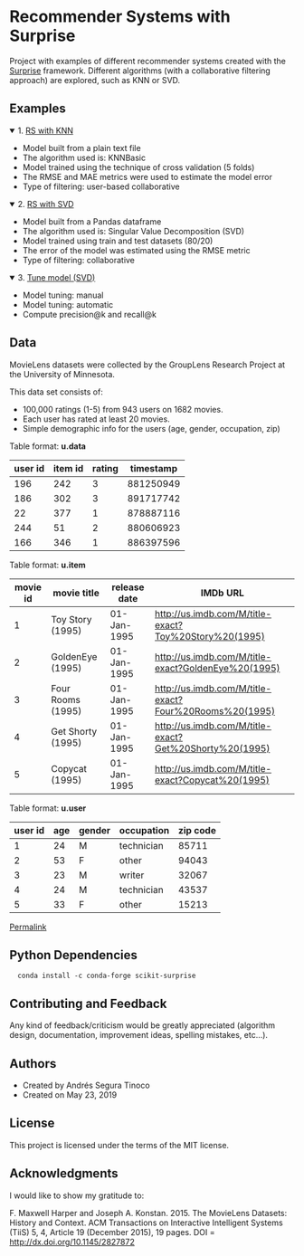# Recommender Systems with Surprise
Project with examples of different recommender systems created with the <a href='http://surpriselib.com/' target='_blank'>Surprise</a> framework. Different algorithms (with a collaborative filtering approach) are explored, such as KNN or SVD.

## Examples
<details open>
<summary>1. <a href="https://ansegura7.github.io/RS_Surprise/pages/RS_KNN.html" >RS with KNN</a></summary>
<ul>
	<li>Model built from a plain text file</li>
	<li>The algorithm used is: KNNBasic</li>
	<li>Model trained using the technique of cross validation (5 folds)</li>
	<li>The RMSE and MAE metrics were used to estimate the model error</li>
	<li>Type of filtering: user-based collaborative</li>
</ul>
</details>
<details open>
<summary>2. <a href="https://ansegura7.github.io/RS_Surprise/pages/RS_SVD.html" >RS with SVD</a></summary>
<ul>
	<li>Model built from a Pandas dataframe</li>
	<li>The algorithm used is: Singular Value Decomposition (SVD)</li>
	<li>Model trained using train and test datasets (80/20)</li>
	<li>The error of the model was estimated using the RMSE metric</li>
	<li>Type of filtering: collaborative</li>
</ul>
</details>
<details open>
<summary>3. <a href="https://ansegura7.github.io/RS_Surprise/pages/RS_SVD_Tune.html" >Tune model (SVD)</a></summary>
<ul>
	<li>Model tuning: manual</li>
	<li>Model tuning: automatic</li>
	<li>Compute precision@k and recall@k</li>
</ul>
</details>

## Data
MovieLens datasets were collected by the GroupLens Research Project at the University of Minnesota.
 
This data set consists of:
- 100,000 ratings (1-5) from 943 users on 1682 movies. 
- Each user has rated at least 20 movies. 
- Simple demographic info for the users (age, gender, occupation, zip)

Table format: **u.data**

| user id | item id | rating | timestamp |
| --      | --      | --     | --        |
| 196     | 242     | 3      | 881250949 |
| 186     | 302     | 3      | 891717742 |
| 22      | 377     | 1      | 878887116 |
| 244     | 51      | 2      | 880606923 |
| 166     | 346     | 1      | 886397596 |

Table format: **u.item**

| movie id | movie title       | release date | IMDb URL                                               |
| --       | --                | --           | --                                                     |
| 1        | Toy Story (1995)  | 01-Jan-1995  | http://us.imdb.com/M/title-exact?Toy%20Story%20(1995)  |
| 2        | GoldenEye (1995)  | 01-Jan-1995  | http://us.imdb.com/M/title-exact?GoldenEye%20(1995)    |
| 3        | Four Rooms (1995) | 01-Jan-1995  | http://us.imdb.com/M/title-exact?Four%20Rooms%20(1995) |
| 4        | Get Shorty (1995) | 01-Jan-1995  | http://us.imdb.com/M/title-exact?Get%20Shorty%20(1995) |
| 5        | Copycat (1995)    | 01-Jan-1995  | http://us.imdb.com/M/title-exact?Copycat%20(1995)      |

Table format: **u.user**

| user id | age | gender | occupation | zip code |
| --      | --  | --     | --         | --       |
| 1       | 24  | M      | technician | 85711    |
| 2       | 53  | F      | other      | 94043    |
| 3       | 23  | M      | writer     | 32067    |
| 4       | 24  | M      | technician | 43537    |
| 5       | 33  | F      | other      | 15213    |

<a href="https://grouplens.org/datasets/movielens/100k/" target="_blank">Permalink</a>

## Python Dependencies
``` console
  conda install -c conda-forge scikit-surprise 
```

## Contributing and Feedback
Any kind of feedback/criticism would be greatly appreciated (algorithm design, documentation, improvement ideas, spelling mistakes, etc...).

## Authors
- Created by Andrés Segura Tinoco
- Created on May 23, 2019

## License
This project is licensed under the terms of the MIT license.

## Acknowledgments
I would like to show my gratitude to:

F. Maxwell Harper and Joseph A. Konstan. 2015. The MovieLens Datasets: History and Context. ACM Transactions on Interactive Intelligent Systems (TiiS) 5, 4, Article 19 (December 2015), 19 pages. DOI = http://dx.doi.org/10.1145/2827872
